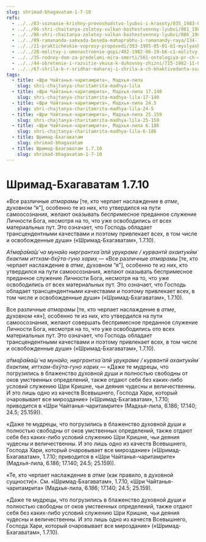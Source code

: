 ```yaml
---
slug: shrimad-bhagavatam-1-7-10
refs:
  - ../../03-soznanie-krishny-prevoshodstvo-lyubvi-i-krasoty/035_1983-07-28-b_sridharmj_vysshee_schastye_dostijimo_lish_v_otnosheniyah_s_krishnoy.md
  - ../../06-shri-chaitanya-zolotoy-vulkan-bozhestvennoy-lyubvi/081_1982-09-05-b1_sridharmj_obrawenie_sarvabhaumy_bhattacharyi.md
  - ../../06-shri-chaitanya-zolotoy-vulkan-bozhestvennoy-lyubvi/086_1982-02-18-a5_sridharmj_sokrovenniy_dar_mahaprabhu.md
  - ../../09-ramananda-samvada-beseda-mahaprabhu-i-ramanandy-raya/134-1982-05-13-b-c1-c3-ramananda-samvada-beseda-mahaprabhu-i-ramanady-raya.md
  - ../../21-prakticheskie-voprosy-propovedi/393-1985-05-01-b1-myslyashhie-lyudi-otsenyat-dar-soznaniya-krishny.md
  - ../../28-molitvy-i-umonastroenie-gopi/482-1982-06-19-b6-c1-molitvy-gopi-v-razluke-raznoobraznye-smysly-stiha-tava-kathamritam.md
  - ../../35-rodnoy-dom-za-predelami-mira-smerti/561-ontologiya-pr-ch-4-3-spastis-iz-mira-smerti.md
  - ../../44-obretenie-i-razvitie-vkusa-k-duhovnoy-zhizni/715-1982-11-03-a-b1-borba-s-majej-madhyama-adhikari-i-borba-v-lile-uttama-adhikari.md
  - ../../67-shrila-b-r-sridhar-maharaj-i-shrila-a-ch-bhaktivedanta-svami-prabhupada/1077-1981-08-18-c2-1-rasprostraniteli-milosti-shri-chajtani.md
tags:
  - title: «Шри Чайтанья-чаритамрита», Мадхья-лила
    slug: shri-chajtanya-charitamrita-madhya-lila
  - title: «Шри Чайтанья-чаритамрита», Мадхья-лила 17.140
    slug: shri-chajtanya-charitamrita-madhya-lila-17-140
  - title: «Шри Чайтанья-чаритамрита», Мадхья-лила 24.5
    slug: shri-chajtanya-charitamrita-madhya-lila-24-5
  - title: «Шри Чайтанья-чаритамрита», Мадхья-лила 25.159
    slug: shri-chajtanya-charitamrita-madhya-lila-25-159
  - title: «Шри Чайтанья-чаритамрита», Мадхья-лила 6.186
    slug: shri-chajtanya-charitamrita-madhya-lila-6-186
  - title: Шримад-Бхагаватам
    slug: shrimad-bhagavatam
  - title: Шримад-Бхагаватам 1.7.10
    slug: shrimad-bhagavatam-1-7-10
---
```


# Шримад-Бхагаватам 1.7.10

«Все различные *атмарамы* [те, кто черпает наслаждение в *атме*, духовном “я”], особенно те из них, кто утвердился на пути самоосознания, желают оказывать беспримесное преданное служение Личности Бога, несмотря на то, что уже освободились от всех материальных пут. Это означает, что Господь обладает трансцендентными качествами и поэтому привлекает всех, в том числе и освобожденные души» («Шримад-Бхагаватам», 1.7.10).

*А̄тма̄ра̄ма̄ш́ ча мунайо ниргрантха̄ апй урукраме / курвантй ахаитукӣм̇ бхактим иттхам-бхӯта-гун̣о харих̣* — «Все различные *атмарамы* [те, кто черпает наслаждение в *атме*, духовном “я”], особенно те из них, кто утвердился на пути самоосознания, желают оказывать беспримесное преданное служение Личности Бога, несмотря на то, что уже освободились от всех материальных пут. Это означает, что Господь обладает трансцендентными качествами и поэтому привлекает всех, в том числе и освобожденные души» («Шримад-Бхагаватам», 1.7.10).

Все различные *атмарамы* [те, кто черпает наслаждение в *атме*, духовном «я»], особенно те из них, кто утвердился на пути самоосознания, желают совершать беспримесное преданное служение Личности Бога, несмотря на то, что уже освободились ото всех материальных пут. Это означает, что Господь обладает трансцендентными качествами и поэтому привлекает всех, в том числе и освобожденные души» («Шримад-Бхагаватам», 1.7.10).

*а̄тма̄ра̄ма̄ш́ ча мунайо, ниргрантха̄ апй урукраме / курвантй ахаитукӣм̇ бхактим, иттхам-бхӯта-гун̣о харих̣* — «Даже те мудрецы, что погрузились в блаженство духовной души и полностью свободны от оков умственных определений, также отдают себя без каких-либо условий служению Шри Кришне, чьи деяния чудесны и величественны. И это лишь одно из качеств Всевышнего, Господа Хари, который очаровывает все мироздание» («Шримад-Бхагаватам», 1.7.10; приводится в «Шри Чайтанья-чаритамрите» (Мадхья-лила, 6.186; 17.140; 24.5; 25.159)).

«Даже те мудрецы, что погрузились в блаженство духовной души и полностью свободны от оков умственных определений, также отдают себя без каких-либо условий служению Шри Кришне, чьи деяния чудесны и величественны. И это лишь одно из качеств Всевышнего, Господа Хари, который очаровывает все мироздание» («Шримад-Бхагаватам», 1.7.10; приводится в «Шри Чайтанья-чаритамрите» (Мадхья-лила, 6.186; 17.140; 24.5; 25.159)).

«Те, кто черпает наслаждение в *атме* (как правило, в духовной сущности)». См. «Шримад-Бхагаватам», 1.7.10, «Шри Чайтанья-чаритамрита» (Мадхья-лила, 6.186; 17.140; 24.5; 25.159).

«Даже те мудрецы, что погрузились в блаженство духовной души и полностью свободны от оков умственных определений, также отдают себя без каких-либо условий служению Шри Кришне, чьи деяния чудесны и величественны. И это лишь одно из качеств Всевышнего, Господа Хари, который очаровывает все мироздание» («Шримад-Бхагаватам», 1.7.10).

